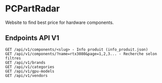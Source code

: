 # PCPartRadar

Website to find best price for hardware components.

## Endpoints API V1

```
GET /api/v1/components/<slug> - Info produit (info_produit.json)
GET /api/v1/components/?name=rtx3080&page=1,2,3... - Recherche selon filtres
GET /api/v1/brands
GET /api/v1/categories
GET /api/v1/gpu-models
GET /api/v1/vendors
```